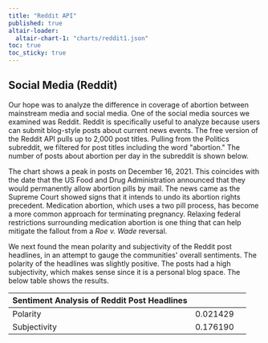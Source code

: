 ```yaml
---
title: "Reddit API"
published: true
altair-loader:
  altair-chart-1: "charts/reddit1.json"
toc: true
toc_sticky: true
---
```

## Social Media (Reddit)

Our hope was to analyze the difference in coverage of abortion between mainstream media and social media. One of the social media sources we examined was Reddit. Reddit is specifically useful to analyze because users can submit blog-style posts about current news events. The free version of the Reddit API pulls up to 2,000 post titles. Pulling from the Politics subreddit, we filtered for post titles including the word "abortion." The number of posts about abortion per day in the subreddit is shown below.

<div id="altair-chart-1"></div>

The chart shows a peak in posts on December 16, 2021. This coincides with the date that the US Food and Drug Administration announced that they would permanently allow abortion pills by mail. The news came as the Supreme Court showed signs that it intends to undo its abortion rights precedent. Medication abortion, which uses a two pill process, has become a more common approach for terminating pregnancy. Relaxing federal restrictions surrounding medication abortion is one thing that can help mitigate the fallout from a *Roe v. Wade* reversal.

We next found the mean polarity and subjectivity of the Reddit post headlines, in an attempt to gauge the communities' overall sentiments. The polarity of the headlines was slightly positive. The posts had a high subjectivity, which makes sense since it is a personal blog space. The below table shows the results. 

|Sentiment Analysis of Reddit Post Headlines|  |  |
|---|---|---|
|Polarity  |0.021429|
|Subjectivity|0.176190|


